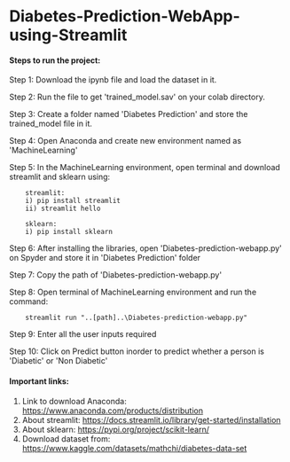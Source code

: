 # Diabetes-Prediction-WebApp-using-Streamlit

#### Steps to run the project:

Step 1: Download the ipynb file and load the dataset in it.

Step 2: Run the file to get 'trained_model.sav' on your colab directory.

Step 3: Create a folder named 'Diabetes Prediction' and store the trained_model file in it.

Step 4: Open Anaconda and create new environment named as 'MachineLearning'

Step 5: In the MachineLearning environment, open terminal and download streamlit and sklearn using:

        streamlit:
        i) pip install streamlit
        ii) streamlit hello
        
        sklearn:
        i) pip install sklearn

Step 6: After installing the libraries, open 'Diabetes-prediction-webapp.py' on Spyder and store it in 'Diabetes Prediction' folder

Step 7: Copy the path of 'Diabetes-prediction-webapp.py'

Step 8: Open terminal of MachineLearning environment and run the command:

        streamlit run "..[path]..\Diabetes-prediction-webapp.py"
        
Step 9: Enter all the user inputs required 

Step 10: Click on Predict button inorder to predict whether a person is 'Diabetic' or 'Non Diabetic'

#### Important links:

1. Link to download Anaconda: https://www.anaconda.com/products/distribution
2. About streamlit: https://docs.streamlit.io/library/get-started/installation
3. About sklearn: https://pypi.org/project/scikit-learn/
4. Download dataset from: https://www.kaggle.com/datasets/mathchi/diabetes-data-set

